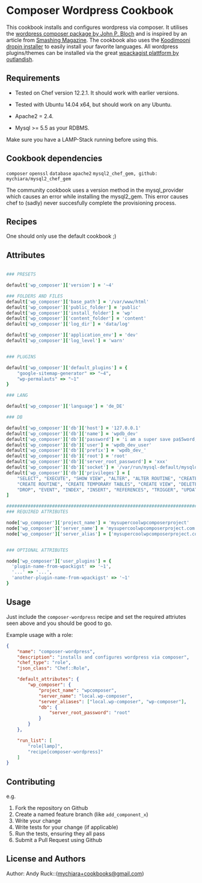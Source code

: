 Composer Wordpress Cookbook
===========================
This cookbook installs and configures wordpress via composer.
It utilises the [wordpress composer package by John P. Bloch](https://packagist.org/packages/johnpbloch/wordpress) and is
inspired by an article from [Smashing Magazine](http://www.smashingmagazine.com/2014/03/07/better-dependency-management-team-based-wordpress-projects-composer).
The cookbook also uses the [Koodimooni dropin installer](https://github.com/Koodimonni/Composer-Dropin-Installer) to easily install your favorite languages.
All wordpress plugins/themes can be installed via the great [wpackagist plattform by outlandish](http://wpackagist.org).

Requirements
------------
* Tested on Chef version 12.2.1. It should work with earlier versions.
* Tested with Ubuntu 14.04 x64, but should work on any Ubuntu.

* Apache2 = 2.4.
* Mysql >= 5.5 as your RDBMS.

Make sure you have a LAMP-Stack running before using this.

Cookbook dependencies
---------------------

`composer`
`openssl`
`database`
`apache2`
`mysql2_chef_gem, github: mychiara/mysql2_chef_gem`

The community cookbook uses a version method in the mysql_provider which causes an error while installing the mysql2_gem.
This error causes chef to (sadly) never succesfully complete the provisioning process.

Recipes
-------

One should only use the default cookbook ;)

Attributes
----------

```ruby

### PRESETS

default['wp_composer']['version'] = '~4'

### FOLDERS AND FILES
default['wp_composer']['base_path'] = '/var/www/html'
default['wp_composer']['public_folder'] = 'public'
default['wp_composer']['install_folder'] = 'wp'
default['wp_composer']['content_folder'] = 'content'
default['wp_composer']['log_dir'] = 'data/log'

default['wp_composer']['application_env'] = 'dev'
default['wp_composer']['log_level'] = 'warn'


### PLUGINS

default['wp_composer']['default_plugins'] = {
    "google-sitemap-generator" => "~4",
    "wp-permalauts" => "~1"
}

### LANG

default['wp_composer']['language'] = 'de_DE'

### DB

default['wp_composer']['db']['host'] = '127.0.0.1'
default['wp_composer']['db']['name'] = 'wpdb_dev'
default['wp_composer']['db']['password'] = 'i am a super save pa$5word, but please change me!?!'
default['wp_composer']['db']['user'] = 'wpdb_dev_user'
default['wp_composer']['db']['prefix'] = 'wpdb_dev_'
default['wp_composer']['db']['root'] = 'root'
default['wp_composer']['db']['server_root_password'] = 'xxx'
default['wp_composer']['db']['socket'] = '/var/run/mysql-default/mysqld.sock'
default['wp_composer']['db']['privileges'] = [
    "SELECT", "EXECUTE", "SHOW VIEW", "ALTER", "ALTER ROUTINE", "CREATE",
    "CREATE ROUTINE", "CREATE TEMPORARY TABLES", "CREATE VIEW", "DELETE",
    "DROP", "EVENT", "INDEX", "INSERT", "REFERENCES", "TRIGGER", "UPDATE"
]

################################################################################
### REQUIRED ATTRIBUTES

node['wp_composer']['project_name'] = 'mysupercoolwpcomposerproject'
node['wp_composer']['server_name'] = 'mysupercoolwpcomposerproject.com'
node['wp_composer']['server_alias'] = ['mysupercoolwpcomposerproject.com', 'www.mysupercoolwpcomposerproject.com']


### OPTIONAL ATTRIBUTES

node['wp_composer']['user_plugins'] = {
  'plugin-name-from-wpackigst' => '~1',
  '...' => '...',
  'another-plugin-name-from-wpackigst' => '~1'
}

```

Usage
-----
Just include the `composer-wordpress` recipe and set the required attriutes seen above and you should be good to go.

Example usage with a role:
```json
{
    "name": "composer-wordpress",
    "description": "installs and configures wordpress via composer",
    "chef_type": "role",
    "json_class": "Chef::Role",

    "default_attributes": {
        "wp_composer": {
            "project_name": "wpcomposer",
            "server_name": "local.wp-composer",
            "server_aliases": ["local.wp-composer", "wp-composer"],
            "db": {
                "server_root_password": "root"
            }
        }
    },

    "run_list": [
        "role[lamp]",
        "recipe[composer-wordpress]"
    ]
}
```

Contributing
------------

e.g.
1. Fork the repository on Github
2. Create a named feature branch (like `add_component_x`)
3. Write your change
4. Write tests for your change (if applicable)
5. Run the tests, ensuring they all pass
6. Submit a Pull Request using Github

License and Authors
-------------------
Author: Andy Ruck::(mychiara+cookbooks@gmail.com)

